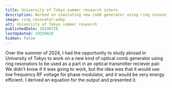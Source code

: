 ```yaml
---
title: University of Tokyo summer research intern
description: Worked on simulating new comb generator using ring resonators and phase modulators in Matlab in Professor Nakano's lab.
image: ring_resonator.webp
alt: University of Tokyo summer research
publishedDate: 20240728
lastUpdated: 20250810
hidden: false
---
```


Over the summer of 2024, I had the opportunity to study abroad in University of Tokyo to work on a new kind of optical comb generator using ring resonators to be used as a part in an optical transmitter reciever pair. We didn't know if it was going to work, but the idea was that it would use low frequency RF voltage for phase modulator, and it would be very energy efficient. I derived an equation for the output and presented it.
